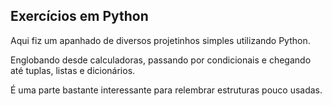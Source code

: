 ## Exercícios em Python

Aqui fiz um apanhado de diversos projetinhos simples utilizando Python.

Englobando desde calculadoras, passando por condicionais e chegando até tuplas, listas e dicionários.

É uma parte bastante interessante para relembrar estruturas pouco usadas.
